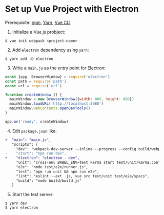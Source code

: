 # Set up Vue Project with Electron

Prerequisite: [npm](https://www.npmjs.com/get-npm), [Yarn](https://yarnpkg.com/en/docs/install#debian-stable), [Vue CLI](https://cli.vuejs.org/)

1. Initialize a Vue.js probject:

  ```console
  $ vue init webpack <project-name>
  ```

2. Add `electron` dependency using `yarn`:

  ```console
  $ yarn add -D electron
  ```

3. Write a `main.js` as the entry point for Electron:

  ```javascript
  const {app, BrowserWindow} = require('electron')
  const path = require('path')
  const url = require('url')

  function createWindow () {
    mainWindow = new BrowserWindow({width: 800, height: 600})
    mainWindow.loadURL('http://localhost:8080')
    mainWindow.webContents.openDevTools()
  }

  app.on('ready', createWindow)
  ```

4. Edit `package.json` like:


  ```diff
  +  "main": "main.js",
     "scripts": {
       "dev": "webpack-dev-server --inline --progress --config build/webpack.dev.conf.js",
  -    "start": "npm run dev",
  +    "electron": "electron . dev",
       "unit": "cross-env BABEL_ENV=test karma start test/unit/karma.conf.js --single-run",
       "e2e": "node test/e2e/runner.js",
       "test": "npm run unit && npm run e2e",
       "lint": "eslint --ext .js,.vue src test/unit test/e2e/specs",
       "build": "node build/build.js"
     }
  ```

5. Start the test server:

  ```console
  $ yarn dev
  $ yarn electron
  ```
